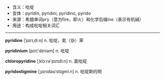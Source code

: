 - <span class="definition">含义：吡啶</span>
- <span class="definition">变体：pyridin, pyridini, pyridino, pyrido</span>
- <span class="definition">来源：希腊单词pry（意为fire，即火）和化学后缀ine（表示有机碱）</span>
- <span class="definition">用途：构成吡啶相关词汇</span>

---

<span class="vocabulary">**pyridine**</span> [ˈpɪrɪˌdiːn] n. 吡啶，氮（杂）苯

<span class="vocabulary">**pyridinium**</span> [pɪrɪ'dɪniəm] n. 吡啶

<span class="vocabulary">**chloropyridine**</span> [ˌklɔ:rә'pɪrɪdi:n] n. 氯吡啶

<span class="vocabulary">**pyridostigmine**</span> [ˌpɪrɪdəʊˈstɪɡmiːn] n. 吡啶斯的明

